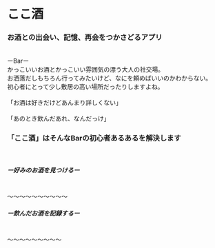 # ここ酒 

### お酒との出会い、記憶、再会をつかさどるアプリ
 <br />
ーBarー
 <br />
かっこいいお酒とかっこいい雰囲気の漂う大人の社交場。
 <br />
お洒落だしもちろん行ってみたいけど、なにを頼めばいいのかわからない。
 <br />
初心者にとって少し敷居の高い場所だったりしますよね。


 <br />
  <br />
「お酒は好きだけどあんまり詳しくない」
 <br />
 <br />
「あのとき飲んだあれ、なんだっけ」
 <br />
 
### 「ここ酒」はそんなBarの初心者あるあるを解決します
 <br />
 
##### ー好みのお酒を見つけるー
 <br />
〜〜〜〜〜〜〜〜〜〜
 <br />
 
##### ー飲んだお酒を記録するー
  <br />
 〜〜〜〜〜〜〜〜〜
  <br />






